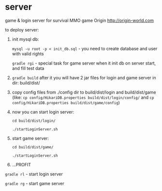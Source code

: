# server
game & login server for survival MMO game Origin
http://origin-world.com

to deploy server:

1. init mysql db:

	```mysql -u root -p < init_db.sql``` - you need to create database and user with valid rights
	
	```gradle rgi``` - special task for game server when it init db on server start, and fill test data
	
2. ```gradle build``` 
after it you will have 2 jar files for login and game server in dir: build/dist/

3. copy config files from ./config dir to build/dist/login and build/dist/game (like: ```cp config/HikariDB.properties build/dist/login/config/``` and ```cp config/HikariDB.properties build/dist/game/config```)

4. now you can start login server:

	```cd build/dist/login/```
	
	```./startLoginServer.sh```
	
6. start game server:

	```cd build/dist/game/```
	
	```./startLoginServer.sh```

7. ...PROFIT

```gradle rl``` - start login server

```gradle rg``` - start game server
